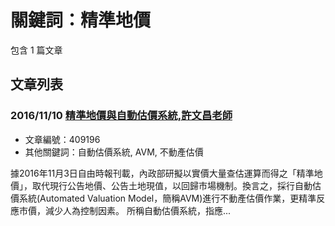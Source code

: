# 關鍵詞：精準地價

包含 1 篇文章

## 文章列表

### 2016/11/10 [精準地價與自動估價系統,許文昌老師](../../articles/409196_%E7%B2%BE%E6%BA%96%E5%9C%B0%E5%83%B9%E8%88%87%E8%87%AA%E5%8B%95%E4%BC%B0%E5%83%B9%E7%B3%BB%E7%B5%B1%2C%E8%A8%B1%E6%96%87%E6%98%8C%E8%80%81%E5%B8%AB.md)
- 文章編號：409196
- 其他關鍵詞：自動估價系統, AVM, 不動產估價

據2016年11月3日自由時報刊載，內政部研擬以實價大量查估運算而得之「精準地價」，取代現行公告地價、公告土地現值，以回歸市場機制。換言之，採行自動估價系統(Automated Valuation Model，簡稱AVM)進行不動產估價作業，更精準反應市價，減少人為控制因素。 所稱自動估價系統，指應...
